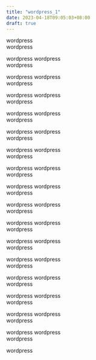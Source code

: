```yaml
---
title: "wordpress_1"
date: 2023-04-18T09:05:03+08:00
draft: true
---
```


wordpress  
wordpress  

wordpress
wordpress  
wordpress

wordpress
wordpress  
wordpress

wordpress
wordpress  
wordpress

wordpress
wordpress  
wordpress

wordpress
wordpress  
wordpress

wordpress
wordpress  
wordpress

wordpress
wordpress  
wordpress

wordpress
wordpress  
wordpress

wordpress
wordpress  
wordpress

wordpress
wordpress  
wordpress

wordpress
wordpress  
wordpress

wordpress
wordpress  
wordpress

wordpress
wordpress  
wordpress

wordpress
wordpress  
wordpress

wordpress
wordpress  
wordpress

wordpress
wordpress  
wordpress

wordpress



